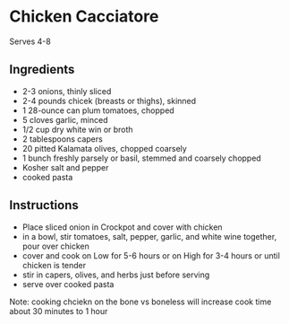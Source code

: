 # Chicken Cacciatore

Serves 4-8

## Ingredients

* 2-3 onions, thinly sliced
* 2-4 pounds chicek (breasts or thighs), skinned
* 1 28-ounce can plum tomatoes, chopped
* 5 cloves garlic, minced
* 1/2 cup dry white win or broth 
* 2 tablespoons capers
* 20 pitted Kalamata olives, chopped coarsely
* 1 bunch freshly parsely or basil, stemmed and coarsely chopped
* Kosher salt and pepper 
* cooked pasta
  
## Instructions

* Place sliced onion in Crockpot and cover with chicken
* in a bowl, stir tomatoes, salt, pepper, garlic, and white wine together, pour over chicken
* cover and cook on Low for 5-6 hours or on High for 3-4 hours or until chicken is tender 
* stir in capers, olives, and herbs just before serving
* serve over cooked pasta

Note: cooking chciekn on the bone vs boneless will increase cook time about 30 minutes to 1 hour